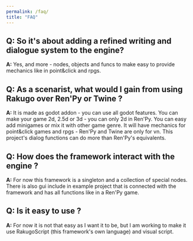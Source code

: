 ```yaml
---
permalink: /faq/
title: "FAQ"
---
```


## Q: So it's about adding a refined writing and dialogue system to the engine?

**A:** Yes, and more - nodes, objects and funcs to make easy to provide mechanics like in point&click and rpgs.

## Q: As a scenarist, what would I gain from using Rakugo over Ren'Py or Twine ?

**A:** It is made as godot addon - you can use all godot features.
You can make your game 2d, 2.5d or 3d - you can only 2d in Ren'Py.
You can easy add minigames or mix it with other game genre.
It will have mechanics for point&click games and rpgs - Ren'Py and Twine are only for vn.
This project's dialog functions can do more than Ren'Py's equivalents.

## Q: How does the framework interact with the engine ?

**A:** For now this framework is a singleton and a collection of special nodes. There is also gui include in example project that is connected with the framework and has all functions like in a Ren'Py game.

## Q: Is it easy to use ?

**A:** For now it is not that easy as I want it to be, but I am working to make it use RakugoScript (this framework's own language) and visual script.
